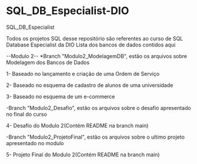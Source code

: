 # SQL_DB_Especialist-DIO
SQL_DB_Especialist

Todos os projetos SQL desse repositório são referentes ao curso de SQL Database Especialist da DIO
Lista dos bancos de dados contidos aqui

--Modulo 2--
*Branch "Modulo2_ModelagemDB", estão os arquivos sobre Modelagem dos Bancos de Dados

1- Baseado no lançamento e criação de uma Ordem de Serviço

2- Baseado no esquema de cadastro de alunos de uma universidade

3- Baseado no esquema de um e-commerce

-Branch "Modulo2_Desafio", estão os arquivos sobre o desafio apresentado no final do curso

4- Desafio do Modulo 2(Contém README na branch main)

-Branch "Modulo2_ProjetoFinal", estão os arquivos sobre o ultimo projeto apresentado no modulo

5- Projeto Final do Modulo 2(Contém README na branch main)
